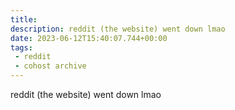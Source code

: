 ```yaml
---
title:
description: reddit (the website) went down lmao
date: 2023-06-12T15:40:07.744+00:00
tags:
 - reddit
 - cohost archive
---
```


reddit (the website) went down lmao
